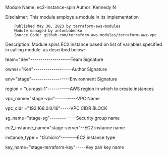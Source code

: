 Module Name: ec2-instance-spin
Author: Kennedy N


Disclaimer: This module employs a module in its implementation

        Published May 30, 2023 by terraform-aws-modules
        Module managed by antonbabenko
        Source Code: github.com/terraform-aws-modules/terraform-aws-vpc 

Description:
Module spins EC2 instance based on list of variables specified in calling module.
as described below:-

team="dev"--------------------Team Signature

owner="Ken"-------------------Author Signature

env="stage"-------------------Environment Signature

region = "us-east-1"-----------AWS region in which to create instances

vpc_name="stage-vpc"-----------VPC Name 

vpc_cidr ="192.168.0.0/16"-----VPC CIDR BLOCK

sg_name="stage-sg"-------------Security group name

ec2_instance_name="stage-server"--EC2 instance name

instance_type = "t3.micro"--------EC2 instance type

key_name="stage-terraform-key"-----Key pair key name



